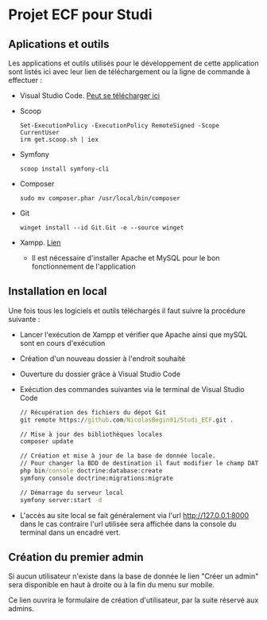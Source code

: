 # Projet ECF pour Studi

## Aplications et outils

Les applications et outils utilisés pour le développement de cette application sont listés ici avec leur lien de téléchargement ou la ligne de commande à effectuer :

- Visual Studio Code. [Peut se télécharger ici]([https://](https://code.visualstudio.com/download))
- Scoop

  ``` PS
  Set-ExecutionPolicy -ExecutionPolicy RemoteSigned -Scope CurrentUser
  irm get.scoop.sh | iex
  ```

- Symfony

  ``` PS
  scoop install symfony-cli
  ```

- Composer
  
  ``` PS
  sudo mv composer.phar /usr/local/bin/composer
  ```

- Git

  ``` PS
  winget install --id Git.Git -e --source winget
  ```

- Xampp. [Lien](https://www.apachefriends.org/fr/index.html)
  - Il est nécessaire d'installer Apache et MySQL pour le bon fonctionnement de l'application

## Installation en local

Une fois tous les logiciels et outils téléchargés il faut suivre la procédure suivante :

- Lancer l'exécution de Xampp et vérifier que Apache ainsi que mySQL sont en cours d'exécution
- Création d'un nouveau dossier à l'endroit souhaité
- Ouverture du dossier grâce à Visual Studio Code
- Exécution des commandes suivantes via le terminal de Visual Studio Code

  ``` cmd
  // Récupération des fichiers du dépot Git
  git remote https://github.com/NicolasBegin91/Studi_ECF.git .

  // Mise à jour des bibliothèques locales
  composer update

  // Création et mise à jour de la base de donnée locale.
  // Pour changer la BDD de destination il faut modifier le champ DATABASE du fichier .env et remplacer "ECF_Begin"
  php bin/console doctrine:database:create
  symfony console doctrine:migrations:migrate

  // Démarrage du serveur local
  symfony server:start -d
  ```

- L'accès au site local se fait généralement via l'url <http://127.0.0.1:8000> dans le cas contraire l'url utilisée sera affichée dans la console du terminal dans un encadré vert.

## Création du premier admin

Si aucun utilisateur n'existe dans la base de donnée le lien "Créer un admin" sera disponible en haut à droite ou à la fin du menu sur mobile.

Ce lien ouvrira le formulaire de création d'utilisateur, par la suite réservé aux admins.
